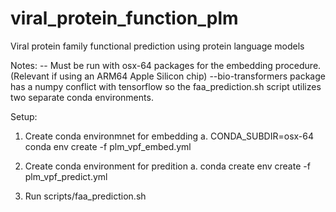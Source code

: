 # viral_protein_function_plm
Viral protein family functional prediction using protein language models

Notes:
-- Must be run with osx-64 packages for the embedding procedure. (Relevant if using an ARM64 Apple Silicon chip)
--bio-transformers package has a numpy conflict with tensorflow so the faa_prediction.sh script utilizes two separate conda environments.


Setup:
1. Create conda environmnet for embedding
	a. CONDA_SUBDIR=osx-64 conda env create -f plm_vpf_embed.yml

2. Create conda environment for predition
	a. conda create env create -f plm_vpf_predict.yml

3. Run scripts/faa_prediction.sh
